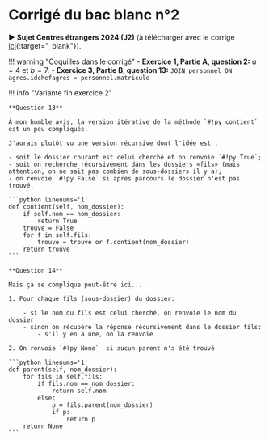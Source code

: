 # Corrigé du bac blanc n°2

▶ **Sujet Centres étrangers 2024 (J2)** (à télécharger avec le corrigé [ici](https://pixees.fr/informatiquelycee/term/#suj_bac){:target="_blank"}).


!!! warning "Coquilles dans le corrigé"
    - **Exercice 1, Partie A, question 2:** $a=4$ et $b=7$.
    - **Exercice 3, Partie B, question 13:** ```JOIN personnel ON agres.idchefagres = personnel.matricule```


!!! info "Variante fin exercice 2"

    **Question 13**

    À mon humble avis, la version itérative de la méthode `#!py contient` est un peu compliquée.

    J'aurais plutôt vu une version récursive dont l'idée est :
    
    - soit le dossier courant est celui cherché et on renvoie `#!py True`;
    - soit on recherche récursivement dans les dossiers «fils» (mais attention, on ne sait pas combien de sous-dossiers il y a);
    - on renvoie `#!py False` si après parcours le dossier n'est pas trouvé.

    ```python linenums='1'
    def contient(self, nom_dossier):
        if self.nom == nom_dossier:
            return True
        trouve = False
        for f in self.fils:
            trouve = trouve or f.contient(nom_dossier)
        return trouve
    ```
    
    **Question 14**

    Mais ça se complique peut-être ici...

    1. Pour chaque fils (sous-dossier) du dossier:
    
        - si le nom du fils est celui cherché, on renvoie le nom du dossier
        - sinon on récupère la réponse récursivement dans le dossier fils:
            - s'il y en a une, on la renvoie

    2. On renvoie `#!py None`  si aucun parent n'a été trouvé

    ```python linenums='1'
    def parent(self, nom_dossier):
        for fils in self.fils:
            if fils.nom == nom_dossier:
                return self.nom
            else:
                p = fils.parent(nom_dossier)
                if p:
                    return p
        return None
    ```
    
